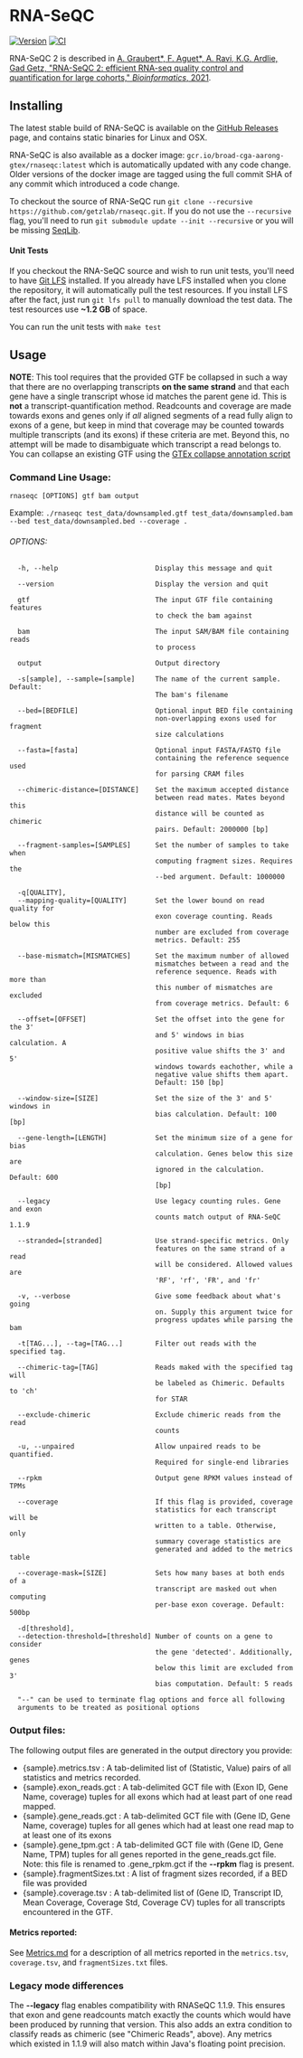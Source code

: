 # RNA-SeQC

[![Version](https://img.shields.io/github/release/getzlab/rnaseqc.svg?label=Version)](https://github.com/getzlab/rnaseqc/releases)
[![CI](https://github.com/getzlab/rnaseqc/workflows/CI/badge.svg)](https://github.com/getzlab/rnaseqc/actions)

RNA-SeQC 2 is described in [A. Graubert*, F. Aguet*, A. Ravi, K.G. Ardlie, Gad Getz, "RNA-SeQC 2: efficient RNA-seq quality control and quantification for large cohorts," *Bioinformatics*, 2021](https://doi.org/10.1093/bioinformatics/btab135).

## Installing

The latest stable build of RNA-SeQC is available on the [GitHub Releases](https://github.com/getzlab/rnaseqc/releases) page, and contains static binaries for Linux and OSX.

RNA-SeQC is also available as a docker image: `gcr.io/broad-cga-aarong-gtex/rnaseqc:latest` which is automatically updated with any code change.
Older versions of the docker image are tagged using the full commit SHA of any commit which introduced a code change.

To checkout the source of RNA-SeQC run `git clone --recursive https://github.com/getzlab/rnaseqc.git`.
If you do not use the `--recursive` flag, you'll need to run `git submodule update --init --recursive` or you will be missing [SeqLib](https://github.com/walaj/SeqLib).

#### Unit Tests

If you checkout the RNA-SeQC source and wish to run unit tests, you'll need to have [Git LFS](https://git-lfs.github.com/) installed.
If you already have LFS installed when you clone the repository, it will automatically
pull the test resources. If you install LFS after the fact, just run `git lfs pull` to
manually download the test data. The test resources use **~1.2 GB** of space.

You can run the unit tests with `make test`

## Usage

**NOTE**: This tool requires that the provided GTF be collapsed in such a way that there are no overlapping transcripts **on the same strand** and that each gene have a single transcript whose id matches the parent gene id. This is **not** a transcript-quantification method. Readcounts and coverage are made towards exons and genes only if *all* aligned segments of a read fully align to exons of a gene, but keep in mind that coverage may be counted towards multiple transcripts (and its exons) if these criteria are met. Beyond this, no attempt will be made to disambiguate which transcript a read belongs to.
You can collapse an existing GTF using the [GTEx collapse annotation script](https://github.com/broadinstitute/gtex-pipeline/tree/master/gene_model)

### Command Line Usage:

`rnaseqc [OPTIONS] gtf bam output`

Example: `./rnaseqc test_data/downsampled.gtf test_data/downsampled.bam --bed test_data/downsampled.bed --coverage .`

###### OPTIONS:
      -h, --help                        Display this message and quit
      
      --version                         Display the version and quit
      
      gtf                               The input GTF file containing features
                                        to check the bam against
      
      bam                               The input SAM/BAM file containing reads
                                        to process
      
      output                            Output directory
      
      -s[sample], --sample=[sample]     The name of the current sample. Default:
                                        The bam's filename
      
      --bed=[BEDFILE]                   Optional input BED file containing
                                        non-overlapping exons used for fragment
                                        size calculations
      
      --fasta=[fasta]                   Optional input FASTA/FASTQ file
                                        containing the reference sequence used
                                        for parsing CRAM files
      
      --chimeric-distance=[DISTANCE]    Set the maximum accepted distance
                                        between read mates. Mates beyond this
                                        distance will be counted as chimeric
                                        pairs. Default: 2000000 [bp]
      
      --fragment-samples=[SAMPLES]      Set the number of samples to take when
                                        computing fragment sizes. Requires the
                                        --bed argument. Default: 1000000
      
      -q[QUALITY],
      --mapping-quality=[QUALITY]       Set the lower bound on read quality for
                                        exon coverage counting. Reads below this
                                        number are excluded from coverage
                                        metrics. Default: 255
      
      --base-mismatch=[MISMATCHES]      Set the maximum number of allowed
                                        mismatches between a read and the
                                        reference sequence. Reads with more than
                                        this number of mismatches are excluded
                                        from coverage metrics. Default: 6
      
      --offset=[OFFSET]                 Set the offset into the gene for the 3'
                                        and 5' windows in bias calculation. A
                                        positive value shifts the 3' and 5'
                                        windows towards eachother, while a
                                        negative value shifts them apart.
                                        Default: 150 [bp]
      
      --window-size=[SIZE]              Set the size of the 3' and 5' windows in
                                        bias calculation. Default: 100 [bp]
      
      --gene-length=[LENGTH]            Set the minimum size of a gene for bias
                                        calculation. Genes below this size are
                                        ignored in the calculation. Default: 600
                                        [bp]
      
      --legacy                          Use legacy counting rules. Gene and exon
                                        counts match output of RNA-SeQC 1.1.9
      
      --stranded=[stranded]             Use strand-specific metrics. Only
                                        features on the same strand of a read
                                        will be considered. Allowed values are
                                        'RF', 'rf', 'FR', and 'fr'
      
      -v, --verbose                     Give some feedback about what's going
                                        on. Supply this argument twice for
                                        progress updates while parsing the bam
      
      -t[TAG...], --tag=[TAG...]        Filter out reads with the specified tag.
      
      --chimeric-tag=[TAG]              Reads maked with the specified tag will
                                        be labeled as Chimeric. Defaults to 'ch'
                                        for STAR

      --exclude-chimeric                Exclude chimeric reads from the read
                                        counts

      -u, --unpaired                    Allow unpaired reads to be quantified.
                                        Required for single-end libraries
                                        
      --rpkm                            Output gene RPKM values instead of TPMs
      
      --coverage                        If this flag is provided, coverage
                                        statistics for each transcript will be
                                        written to a table. Otherwise, only
                                        summary coverage statistics are
                                        generated and added to the metrics table
                                        
      --coverage-mask=[SIZE]            Sets how many bases at both ends of a
                                        transcript are masked out when computing
                                        per-base exon coverage. Default: 500bp
                                        
      -d[threshold],
      --detection-threshold=[threshold] Number of counts on a gene to consider
                                        the gene 'detected'. Additionally, genes
                                        below this limit are excluded from 3'
                                        bias computation. Default: 5 reads
                                        
      "--" can be used to terminate flag options and force all following
      arguments to be treated as positional options

### Output files:
The following output files are generated in the output directory you provide:
* {sample}.metrics.tsv : A tab-delimited list of (Statistic, Value) pairs of all statistics and metrics recorded.
* {sample}.exon_reads.gct : A tab-delimited GCT file with (Exon ID, Gene Name, coverage) tuples for all exons which had at least part of one read mapped.
* {sample}.gene_reads.gct : A tab-delimited GCT file with (Gene ID, Gene Name, coverage) tuples for all genes which had at least one read map to at least one of its exons
* {sample}.gene_tpm.gct : A tab-delimited GCT file with (Gene ID, Gene Name, TPM) tuples for all genes reported in the gene_reads.gct file. Note: this file is renamed to .gene_rpkm.gct if the **--rpkm** flag is present.
* {sample}.fragmentSizes.txt : A list of fragment sizes recorded, if a BED file was provided
* {sample}.coverage.tsv : A tab-delimited list of (Gene ID, Transcript ID, Mean Coverage, Coverage Std, Coverage CV) tuples for all transcripts encountered in the GTF.

#### Metrics reported:

See [Metrics.md](Metrics.md) for a description of all metrics reported in the `metrics.tsv`, `coverage.tsv`, and `fragmentSizes.txt` files.

### Legacy mode differences

The **--legacy** flag enables compatibility with RNASeQC 1.1.9. This ensures that exon and gene readcounts match exactly the counts which would have been produced by running that version. This also adds an extra condition to classify reads as chimeric (see "Chimeric Reads", above). Any metrics which existed in 1.1.9 will also match within Java's floating point precision.
